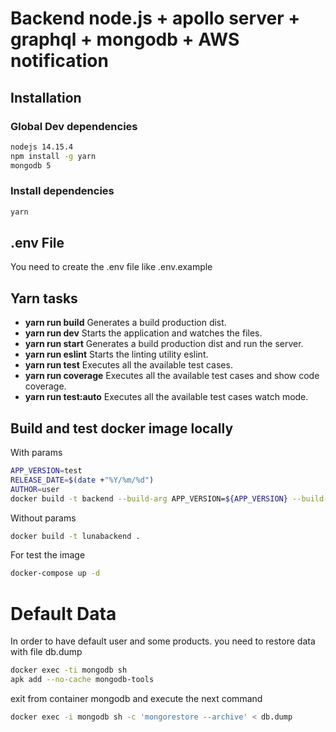 # Backend node.js + apollo server + graphql + mongodb + AWS notification

## Installation

### Global Dev dependencies

```sh
nodejs 14.15.4
npm install -g yarn
mongodb 5
```

### Install dependencies

```sh
yarn
```

## .env File
You need to create the .env file like .env.example

## Yarn tasks

- **yarn run build** Generates a build production dist.
- **yarn run dev** Starts the application and watches the files.
- **yarn run start** Generates a build production dist and run the server.
- **yarn run eslint** Starts the linting utility eslint.
- **yarn run test** Executes all the available test cases.
- **yarn run coverage** Executes all the available test cases and show code coverage.
- **yarn run test:auto** Executes all the available test cases watch mode.

## Build and test docker image locally

With params

```sh
APP_VERSION=test
RELEASE_DATE=$(date +"%Y/%m/%d")
AUTHOR=user
docker build -t backend --build-arg APP_VERSION=${APP_VERSION} --build-arg RELEASE_DATE=${RELEASE_DATE} --build-arg AUTHOR=${AUTHOR} .
```

Without params

```sh
docker build -t lunabackend .
```

For test the image

```sh
docker-compose up -d
```

# Default Data
In order to have default user and some products.
you need to restore data with file db.dump

```sh
docker exec -ti mongodb sh
apk add --no-cache mongodb-tools
```
exit from container mongodb
and execute the next command

```sh
docker exec -i mongodb sh -c 'mongorestore --archive' < db.dump
```

